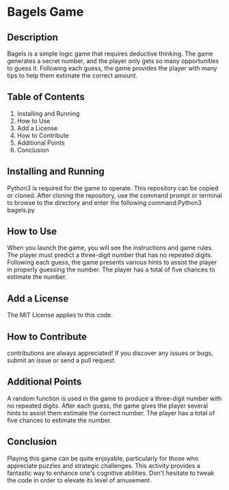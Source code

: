 # Bagels Game

## Description
Bagels is a simple logic game that requires deductive thinking. The game generates a secret number, and the player only gets so many opportunities to guess it. Following each guess, the game provides the player with many tips to help them estimate the correct amount.

## Table of Contents
1.	Installing and Running
2.	How to Use
3.	Add a License
4.	How to Contribute
5.	Additional Points
6.	Conclusion

## Installing and Running
Python3 is required for the game to operate. This repository can be copied or cloned.
After cloning the repository, use the command prompt or terminal to browse to the directory and enter the following command:Python3 bagels.py

## How to Use
When you launch the game, you will see the instructions and game rules. The player must predict a three-digit number that has no repeated digits. Following each guess, the game presents various hints to assist the player in properly guessing the number. The player has a total of five chances to estimate the number.

## Add a License
The MIT License applies to this code.

## How to Contribute
contributions are always appreciated! If you discover any issues or bugs, submit an issue or send a pull request.

## Additional Points
A random function is used in the game to produce a three-digit number with no repeated digits.
After each guess, the game gives the player several hints to assist them estimate the correct number.
The player has a total of five chances to estimate the number.

## Conclusion
Playing this game can be quite enjoyable, particularly for those who appreciate puzzles and strategic challenges. This activity provides a fantastic way to enhance one's cognitive abilities. Don't hesitate to tweak the code in order to elevate its level of amusement.

